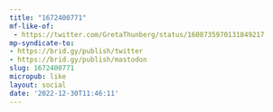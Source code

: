 ```yaml
---
title: "1672400771"
mf-like-of:
 - https://twitter.com/GretaThunberg/status/1608735970131849217
mp-syndicate-to:
- https://brid.gy/publish/twitter
- https://brid.gy/publish/mastodon
slug: 1672400771
micropub: like
layout: social
date: '2022-12-30T11:46:11'
---
```

